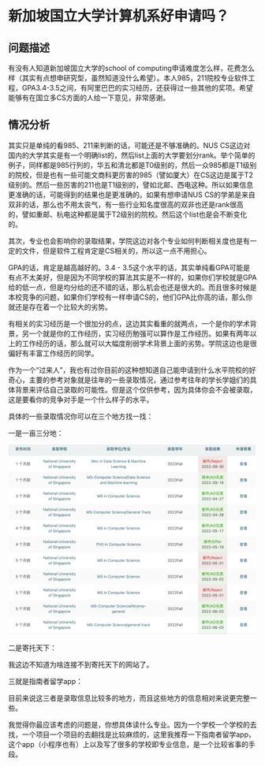 # 新加坡国立大学计算机系好申请吗？

## 问题描述

有没有人知道新加坡国立大学的school of computing申请难度怎么样，花费怎么样（其实有点想申研究型，虽然知道没什么希望）。本人985，211院校专业软件工程，GPA3.4-3.5之间，有阿里巴巴的实习经历，还获得过一些其他的奖项。希望能够有在国立多CS方面的人给一下意见，非常感谢。



## 情况分析

其实只是单纯的看985、211来判断的话，可能还是不够准确的。NUS CS这边对国内的大学其实是有一个明确list的，然后list上面的大学要划分rank。举个简单的例子，同样都是985行列的，华五和清北都是T0级别的，然后一众985都是T1级别的院校，但是也有一些可能文商科更厉害的985（譬如厦大）在CS这边是属于T2级别的。然后一些厉害的211也是T1级别的，譬如北邮、西电这种。所以如果信息更准确的话，可能得到的结果也是更准确的。如果有想申请NUS CS的学弟是来自双非的话，那么也不用太丧气，有一些行业知名度很高的双非也还是rank很高的，譬如重邮、杭电这种都是属于T2级别的院校。然后这个list也是会不断变化的。

其次，专业也会影响你的录取结果，学院这边对各个专业如何判断相关度也是有一定的文件，但是软件工程肯定是CS相关的，所以这一点不用担心。

GPA的话，肯定是越高越好的。3.4 - 3.5这个水平的话，其实单纯看GPA可能是有点不太美好，但是因为不同学校的算法其实是不一样的，如果你们学校就是GPA给的低一点，但是均分给的还不错的话，那么机会也还是很大的。而且很多时候是本校竞争的问题，如果你们学校有一样申请CS的，他们GPA比你高的话，那么你就还是存在着一个比较大的劣势。

有相关的实习经历是一个很加分的点，这边其实看重的就两点，一个是你的学术背景，另一个就是你的工作经历，实习经历勉强可以算作是工作经历。如果有两年以上的工作经历的话，那么就可以大幅度削弱学术背景上面的劣势。学院这边也是很偏好有丰富工作经历的同学。

作为一个“过来人”，我也有过你目前的这种想知道自己能申请到什么水平院校的好奇心，主要的参考对象就是往年的一些录取情况，通过参考往年的学长学姐们的具体背景来评估自己录取的可能性。但是这个仅供参考，因为具体你会不会被录取，这是要看你的竞争对手是一个什么样子的水平。

具体的一些录取情况你可以在三个地方找一找：

一是一亩三分地：

![das](./pic/1.png)

二是寄托天下：

我这边不知道为啥连接不到寄托天下的网站了。

三就是指南者留学app：


目前来说这三者是录取信息比较多的地方，而且这些地方的信息相对来说更完整一些。

我觉得你最应该考虑的问题是，你想具体读什么专业。因为一个学校一个学校的去找，一个项目一个项目的去翻找是比较麻烦的，这里我推荐一下指南者留学app，这个app（小程序也有）上以及写了很多的学校即专业信息，是一个比较省事的手段。